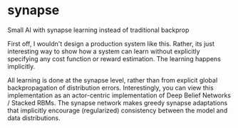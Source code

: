 # synapse
Small AI with synapse learning instead of traditional backprop

First off, I wouldn't design a production system like this. Rather,
its just interesting way to show how a system
can learn without explicitly specifying any cost function
or reward estimation. The learning happens implicitly.

All learning is done at the synapse level, rather than
from explicit global backpropagation of distribution errors.
Interestingly, you can view this implementation as an actor-centric
implementation of Deep Belief Networks / Stacked RBMs. The synapse network
makes greedy synapse adaptations that implicitly encourage (regularized)
consistency between the model and data distributions.
